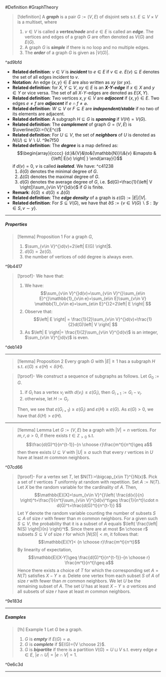 #Definition #GraphTheory 

> [!definition]
> A ***graph*** is a pair $G:=(V,E)$ of disjoint sets s.t. $E\subseteq V\times V$ is a multiset, where
> 1.  $v\in V$ is called a ***vertex/node*** and $e\in E$ is called an ***edge***. The vertices and edges of a graph $G$ are often denoted as $V(G)$ and $E(G)$.
> 2. A graph $G$ is ***simple*** if there is no loop and no multiple edges.
> 3. The ***order*** of a graph $G$ is given as $\left| V(G) \right|$.

^ad9bfd

- **Related definition**: $v\in V$ is ***incident*** to $e\in E$ if $v\in e$. $E(v)\subseteq E$ denotes the set of all edges incident to $v$.
- **Notation**: An edge $\{ x,y \}\in E$ are also written as $xy$ (or $yx$).
- **Related definition**: for $X,Y\subseteq V$, $xy\in E$ is an ***$X$-$Y$-edge*** if $x\in X$ and $y\in Y$ or vice versa. The set of all $X$-$Y$-edges are denoted as $E(X,Y)$. 
- **Related definition**: Two vertices $x,y\in V$ are ***adjacent*** if $\{ x,y \}\in E$. Two edges $e\neq f$ are ***adjacent*** if $e\cap f\neq \varnothing$.
- **Related definition**: $W\subseteq V$ or $F\subseteq E$ are ***independent/stable*** if no two of its elements are adjacent.
- **Related definition**: A subgraph $H\subseteq G$ is ***spanning*** if $V(H)=V(G)$.
- **Related definition**: The ***complement*** of graph $G=(V,E)$ is $\overline{G}:=(V,E^c)$
- **Related definition**: For $U\subseteq V$, the set of ***neighbors*** of $U$ is denoted as $N(U)\subseteq V \backslash U$.  ^9e7f50
- **Related definition**: The ***degree*** is a map defined as: $$\begin{array}{cccc} {d:}&{V}&\to&{\mathbb{N}}\\&{v} &\mapsto & {\left| E(v) \right| } \end{array}{}$$if $d(v)=0$, $v$ is called ***isolated***. We have: ^c41238
	1. $\delta(G)$ denotes the minimal degree of $G$.
	2. $\Delta(G)$ denotes the maximal degree of $G$.
	3. $d(G)$ denotes the average degree of $G$, i.e. $d(G)=\frac{1}{\left| V \right|}\sum_{v\in V}^{}d(v)$ if $G$ is finite.
- **Remark**: $\delta(G)\leq d(G)\leq\Delta(G)$
- **Related definition**: The ***edge density*** of a graph is $\varepsilon(G):=\left| E \right| / \left| V \right|$.
- **Related definition**: For $S\subseteq V(G)$, we have that $\partial S:=\{ v\in V(G) \backslash S: \exists y\in S, v\sim y \}$.
---
##### Properties
> [!lemma] Proposition 1
> For a graph $G$, 
> 1. $\sum_{v\in V}^{}d(v)=2\left| E(G) \right|$.
> 1. $d(G)=2\varepsilon(G)$.
> 2. the number of vertices of odd degree is always even.

^9b4417

> [!proof]-
> We have that:
> 1. We have: $$\sum_{v\in V}^{}d(v)=\sum_{v\in V}^{}\sum_{e\in E}^{}\mathbb{1}_{v\in e}=\sum_{e\in E}\sum_{v\in V} \mathbb{1}_{v\in e}=\sum_{e\in E}^{}2=2\left| E \right| $$
> 1. Observe that: $$\left| E \right| = \frac{1}{2}\sum_{v\in V}^{}d(v)=\frac{1}{2}d(G)\left| V \right| $$
> 2. As $\left| E \right|= \frac{1}{2}\sum_{v\in V}^{}d(v)$ is an integer, $\sum_{v\in V}^{}d(v)$ is even.

^deb149

---
> [!lemma] Proposition 2
> Every graph $G$ with $\left| E \right|\geq 1$ has a subgraph $H$ s.t. $\varepsilon(G)\leq \varepsilon(H)<\delta(H)$.

> [!proof]-
> We construct a sequence of subgraphs as follows. Let $G_{0}:=G$. 
> 1. if $G_{i}$ has a vertex $v_{i}$ with $d(v_{i})\leq \varepsilon(G_{i})$, then $G_{i+1}:=G_{i} -v_{i}$.
> 2. otherwise, let $H:=G_{i}$.
>    
>  Then, we see that $\varepsilon(G_{i+1})\geq \varepsilon(G_{i})$ and $\varepsilon(H)\geq \varepsilon(G)$. As $\varepsilon(G)>0$, we have that $\delta(H)>\varepsilon(H)$.
---
> [!lemma] Lemma 
> Let $G:=(V,E)$ be a graph with $\left| V \right|=n$ vertices. For $m,r,a>0$, if there exists $t\in \mathbb{Z}_{> 0}$ s.t. $$\frac{d(G)^t}{n^{t-1}}-{n \choose r}\frac{m^t}{n^t}\geq a$$then there exists $U\subseteq V$ with $\left| U \right|\geq a$ such that every $r$ vertices in $U$ have at least $m$ common neighbors.

^07cd66

> [!proof]-
> For a vertex set $T$, let $N(T):=\bigcap_{x\in T}^{}N(x)$. Pick a set of $t$ vertices $T$ uniformly at random with repetition. Set $A:=N(T)$. Let $X$ be the random variable for the cardinality of $A$. Then, $$\mathbb{E}[X]=\sum_{v\in V}^{}\left( \frac{d(v)}{n} \right)^t=\frac{1}{n^t}\sum_{v\in V}^{}d(v)^t\geq \frac{1}{n^t}\cdot n d(G)^t=\frac{d(G)^t}{n^{t-1}} $$Let $Y$ denote the random variable counting the number of subsets $S\subseteq A$ of size $r$ with fewer than $m$ common neighbors. For a given such $S\subseteq V$, the probability that it is a subset of $A$ equals $\left( \frac{\left| N(S) \right|}{n} \right)^t$. Since there are at most $n \choose r$ subsets $S \subseteq V$ of size $r$ for which $\left| N(S) \right|<m$, it follows that: $$\mathbb{E}[Y]< {n \choose r}\frac{m^t}{n^t}$$By linearity of expectation, $$\mathbb{E}[X-Y]\geq \frac{d(G)^t}{n^{t-1}}-{n \choose r} \frac{m^t}{n^t}\geq a$$ Hence there exists a choice of $T$ for which the corresponding set $A=N(T)$ satisfies $X-Y\geq a$. Delete one vertex from each subset $S$ of $A$ of size $r$ with fewer than $m$ common neighbors. We let $U$ be the remaining subset of $A$. The set $U$ has at least $X-Y\geq a$ vertices and all subsets of size $r$ have at least $m$ common neighbors.

^9e183d

---
##### Examples
> [!h] Example 1
> Let $G$ be a graph. 
> 1. $G$ is ***empty*** if $E(G)=\varnothing$.
> 2. $G$ is ***complete*** if $E(G)={V \choose 2}$.
> 3. $G$ is ***bipartite*** if there is a partition $V(G)=U\sqcup V$ s.t. every edge $e\in E$, $\left| e\cap U \right|=\left| e\cap V \right|=1$.

^0e6c3d

---
